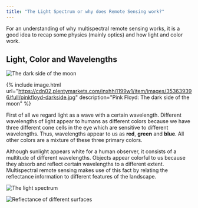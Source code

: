 ```yaml
---
title: "The Light Spectrum or why does Remote Sensing work?"
--- 
```


For an understanding of why multispectral remote sensing works, it is a good idea to recap some physics (mainly optics)
and how light and color work.

## Light, Color and Wavelengths

![The dark side of the moon](https://cdn02.plentymarkets.com/inxhhi1199w1/item/images/353639396/full/pinkfloyd-darkside.jpg)

{% include image.html url="https://cdn02.plentymarkets.com/inxhhi1199w1/item/images/353639396/full/pinkfloyd-darkside.jpg" description="Pink Floyd: The dark side of the moon" %}


First of all we regard light as a wave with a certain wavelength. Different wavelengths of light appear to humans as different colors because we have three different cone cells in the eye which are sensitive to different wavelengths. Thus, wavelengths appear to us as **red**, **green** and **blue**.
All other colors are a mixture of these three primary colors.

Although sunlight appears white for a human observer, it consists of a multitude of different wavelengths. Objects appear colorful to us because they absorb and reflect certain wavelengths to a different extent.
Multispectral remote sensing makes use of this fact by relating the reflectance information to different features of the landscape.

![The light spectrum](https://www.researchgate.net/profile/Zoltan_Szantoi/publication/258241350/figure/fig2/AS:614122790072322@1523429691663/Diagram-of-the-lights-electromagnetic-spectrum-showing-the-different-wavelengths-of_W640.jpg)



![Reflectance of different surfaces](https://seos-project.eu/classification/images/spectral_signatures_450.jpg)





